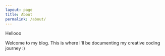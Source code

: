 ```yaml
---
layout: page
title: About
permalink: /about/
---
```

Hellooo

Welcome to my blog. This is where I'll be documenting my creative coding journey :)
